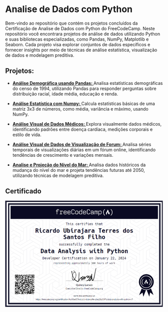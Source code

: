 # Analise de Dados com Python

Bem-vindo ao repositório que contém os projetos concluídos da Certificação de Analise de Dados com Python do FreeCodeCamp. Neste repositório você encontrara projetos de análise de dados utilizando Python e suas bibliotecas especializadas, como Pandas, NumPy, Matplotlib e Seaborn. Cada projeto visa explorar conjuntos de dados específicos e fornecer insights por meio de técnicas de análise estatística, visualização de dados e modelagem preditiva.


## Projetos:

- **[Análise Demográfica usando Pandas: ](boilerplate-demographic-data-analyzer/)** Analisa estatísticas demográficas do censo de 1994, utilizando Pandas para responder perguntas sobre distribuição racial, idade média, educação e renda.

- **[Análise Estatística com Numpy: ](boilerplate-mean-variance-standard-deviation-calculator/)** Calcula estatísticas básicas de uma matriz 3x3 de números, como média, variância e máximo, usando NumPy.

- **[Análise Visual de Dados Médicos: ](boilerplate-medical-data-visualizer/)** Explora visualmente dados médicos, identificando padrões entre doença cardíaca, medições corporais e estilo de vida.

- **[Análise Visual de Dados de Visualização de Forum: ](boilerplate-page-view-time-series-visualizer/)** Analisa séries temporais de visualizações diárias em um fórum online, identificando tendências de crescimento e variações mensais.

- **[Analise e Projeção do Nível do Mar: ](boilerplate-sea-level-predictor/)** Analisa dados históricos da mudança do nível do mar e projeta tendências futuras até 2050, utilizando técnicas de modelagem preditiva.


## Certificado

<div align="center">
  <img src="imgs/certificado_dap.png" alt="Certificado FreeCodeCamp" style="display:block; margin:auto; margin-bottom:20px;">
</div>